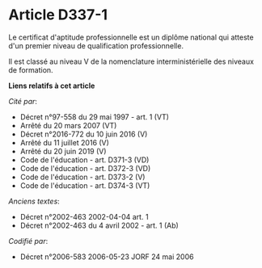 # Article D337-1

Le certificat d'aptitude professionnelle est un diplôme national qui atteste d'un premier niveau de qualification
professionnelle.

Il est classé au niveau V de la nomenclature interministérielle des niveaux de formation.

**Liens relatifs à cet article**

_Cité par_:

  - Décret n°97-558 du 29 mai 1997 - art. 1 (VT)
  - Arrêté du 20 mars 2007 (VT)
  - Décret n°2016-772 du 10 juin 2016 (V)
  - Arrêté du 11 juillet 2016 (V)
  - Arrêté du 20 juin 2019 (V)
  - Code de l'éducation - art. D371-3 (VD)
  - Code de l'éducation - art. D372-3 (VD)
  - Code de l'éducation - art. D373-2 (V)
  - Code de l'éducation - art. D374-3 (VT)

_Anciens textes_:

  - Décret n°2002-463 2002-04-04 art. 1
  - Décret n°2002-463 du 4 avril 2002 - art. 1 (Ab)

_Codifié par_:

  - Décret n°2006-583 2006-05-23 JORF 24 mai 2006
